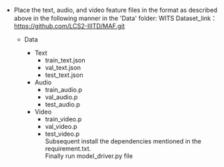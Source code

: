 - Place the text, audio, and video feature files in the format as described above in the following manner in the 'Data' folder:
WITS Dataset_link：https://github.com/LCS2-IIITD/MAF.git
  - Data

    - Text
      - train_text.json
      - val_text.json
      - test_text.json
    - Audio
      - train_audio.p
      - val_audio.p
      - test_audio.p
    - Video
      - train_video.p
      - val_video.p
      - test_video.p<br />
    Subsequent install the dependencies mentioned in the requirement.txt. <br />
    Finally run model_driver.py file 

    

    
